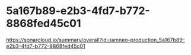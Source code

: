 # 5a167b89-e2b3-4fd7-b772-8868fed45c01
https://sonarcloud.io/summary/overall?id=iamneo-production_5a167b89-e2b3-4fd7-b772-8868fed45c01
